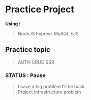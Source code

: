 # Practice Project
  **Using :**
  > NodeJS
  > Express
  > MySQL
  > EJS

## Practice topic
  > AUTH
  > CRUD 
  > SSR

### STATUS : Pause
  > I have a big problem I'll be back.  
  > Project infrastructure problem
